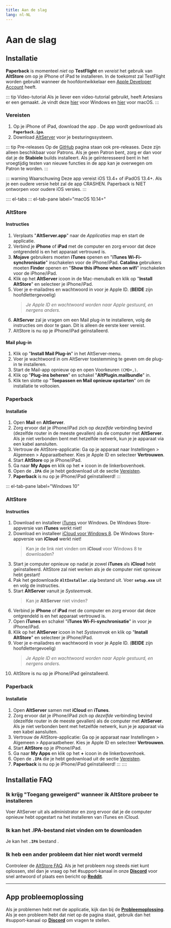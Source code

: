 ```yaml
---
title: Aan de slag
lang: nl-NL
---
```


# Aan de slag

## Installatie
**Paperback** is momenteel _niet_ op **TestFlight** en _vereist_ het gebruik van **AltStore** om op je iPhone of iPad te installeren. In de toekomst zal TestFlight worden gebruikt wanneer de hoofdontwikkelaar een [Apple Developer Account](https://developer.apple.com/programs/) heeft.

::: tip Video-tutorial
Als je liever een video-tutorial gebruikt, heeft Artesians er een gemaakt. Je vindt deze [hier](https://www.youtube.com/watch?v=n1KRwsxNiWY) voor Windows en [hier](https://www.youtube.com/watch?v=CjPjsF4yJ0M) voor macOS.
:::

### Vereisten
1. Op je iPhone of iPad, download the app <Download text="hier"/>. De app wordt gedownload als **`Paperback.ipa`**.
1. Download [AltServer](https://altstore.io/) voor je besturingssysteem.

::: tip Pre-releases
Op de [GitHub](https://github.com/Paperback-iOS/app/releases) pagina staan ook pre-releases. Deze zijn alleen beschikbaar voor Patrons. Als je geen Patron bent, zorg er dan voor dat je de **Stabiele** builds installeert.
Als je geïnteresseerd bent in het vroegtijdig testen van nieuwe functies in de app kan je overwegen om Patron te worden.
:::

::: warning Waarschuwing
Deze app vereist iOS 13.4+ of iPadOS 13.4+. Als je een oudere versie hebt zal de app CRASHEN. Paperback is NIET ontworpen voor oudere iOS versies.
:::

:::: el-tabs
::: el-tab-pane label="macOS 10.14+"
### AltStore
#### Instructies
1. Verplaats "**AltServer.app**" naar de *Applicaties* map en start de applicatie.
1. Verbind je **iPhone** of **iPad** met de computer en zorg ervoor dat deze ontgrendeld is en het apparaat vertrouwd is.
1. **Mojave** gebruikers moeten **iTunes** openen en "**iTunes Wi-Fi-synchronisatie**" inschakelen voor de iPhone/iPad.
   **Catalina** gebruikers moeten **Finder** openen en "**Show this iPhone when on wifi**" inschakelen voor de iPhone/iPad.
1. Klik op het **AltServer** icoon in de Mac-menubalk en klik op "**Install AltStore**" en selecteer je iPhone/iPad.
1. Voer je e-mailadres en wachtwoord in voor je Apple ID. (**BEIDE** zijn hoofdlettergevoelig)
   > *Je Apple ID en wachtwoord worden naar Apple gestuurd, en nergens anders.*
1. **AltServer** zal je vragen om een Mail plug-in te installeren, volg de instructies om door te gaan. Dit is alleen de eerste keer vereist.
1. AltStore is nu op je iPhone/iPad geïnstalleerd.

#### Mail plug-in
1. Klik op "**Install Mail Plug-in**" in het AltServer-menu.
1. Voer je wachtwoord in om AltServer toestemming te geven om de plug-in te installeren.
1. Start de Mail-app opnieuw op en open Voorkeuren `(CMD+,)`.
1. Klik op "**Plug-ins beheren**" en schakel "**AltPlugin.mailbundle**" in.
1. Klik ten slotte op "**Toepassen en Mail opnieuw opstarten**" om de installatie te voltooien.

### Paperback
#### Installatie
1. Open **Mail** en **AltServer**.
1. Zorg ervoor dat je iPhone/iPad zich op _dezelfde_ verbinding bevind (dezelfde router in de meeste gevallen) als de computer met **AltServer**. Als je niet verbonden bent met hetzelfde netwerk, kun je je apparaat via een kabel aansluiten.
1. Vertrouw de AltStore-applicatie: Ga op je apparaat naar Instellingen > Algemeen > Apparaatbeheer. Kies je Apple ID en selecteer **Vertrouwen**.
1. Start **AltStore** op je iPhone/iPad.
1. Ga naar **My Apps** en klik op het **+** icoon in de linkerbovenhoek.
1. Open de **`.IPA`** die je hebt gedownload uit de sectie [Vereisten](/nl/help/guides/getting-started/#vereisten).
1. **Paperback** is nu op je iPhone/iPad geïnstalleerd!
:::

::: el-tab-pane label="Windows 10"
### AltStore
#### Instructies
1. Download en installeer [iTunes](https://www.apple.com/itunes/download/win64) voor Windows.
   <el-tag type="warning">De Windows Store-appversie van **iTunes** werkt niet!</el-tag>
1. Download en installeer [iCloud voor Windows 8](https://support.apple.com/en-us/HT204283).
   <el-tag type="warning">De Windows Store-appversie van **iCloud** werkt niet!</el-tag>
   > Kan je de link niet vinden om **iCloud** voor Windows 8 te downloaden? <PictureDialog title="Download iCloud voor Windows 8" button="GIF" src="/assets/iCloud.gif"/>
1. Start je computer opnieuw op nadat je zowel **iTunes** als **iCloud** hebt geïnstalleerd.
   <el-tag type="warning">AltStore zal niet werken als je de computer niet opnieuw hebt gestart!</el-tag>
1. Pak het gedownloade **`AltInstaller.zip`** bestand uit. Voer **`setup.exe`** uit en volg de instructies.
1. Start **AltServer** vanuit je *Systeemvak*.
   > Kan je **AltServer** niet vinden? <PictureDialog title="Start AltServer" button="Afbeelding" src="/assets/AltServer.png"/>
1. Verbind je **iPhone** of **iPad** met de computer en zorg ervoor dat deze ontgrendeld is en het apparaat vertrouwd is.
1. Open **iTunes** en schakel "**iTunes Wi-Fi-synchronisatie**" in voor je  iPhone/iPad.
1. Klik op het **AltServer** icoon in het *Systeemvak* en klik op "**Install AltStore**" en selecteer je iPhone/iPad.
1. Voer je e-mailadres en wachtwoord in voor je Apple ID. (**BEIDE** zijn hoofdlettergevoelig)
   > *Je Apple ID en wachtwoord worden naar Apple gestuurd, en nergens anders.*
1. AltStore is nu op je iPhone/iPad geïnstalleerd.

### Paperback
#### Installatie
1. Open **AltServer** samen met **iCloud** en **iTunes**.
1. Zorg ervoor dat je iPhone/iPad zich op _dezelfde_ verbinding bevind (dezelfde router in de meeste gevallen) als de computer met **AltServer**. Als je niet verbonden bent met hetzelfde netwerk, kun je je apparaat via een kabel aansluiten.
1. Vertrouw de AltStore-applicatie: Ga op je apparaat naar Instellingen > Algemeen > Apparaatbeheer. Kies je Apple ID en selecteer **Vertrouwen**.
1. Start **AltStore** op je iPhone/iPad.
1. Ga naar **My Apps** en klik op het **+** icoon in de linkerbovenhoek.
1. Open de **`.IPA`** die je hebt gedownload uit de sectie [Vereisten](/nl/help/guides/getting-started/#vereisten).
1. **Paperback** is nu op je iPhone/iPad geïnstalleerd!
:::
::::

## Installatie FAQ
### Ik krijg "Toegang geweigerd" wanneer ik AltStore probeer te installeren
Voer AltServer uit als administrator en zorg ervoor dat je de computer opnieuw hebt opgestart na het installeren van iTunes en iCloud.

### Ik kan het .IPA-bestand niet vinden om te downloaden
Je kan het **`.IPA`** bestand <Download text="hier downloaden"/>.

### Ik heb een ander probleem dat hier niet wordt vermeld
Controleer de [AltStore FAQ](https://altstore.io/faq/). Als je het probleem nog steeds niet kunt oplossen, stel dan je vraag op het #support-kanaal in onze **[Discord](https://discord.gg/Ny83JV3)** voor snel antwoord of plaats een bericht op **[Reddit](https://www.reddit.com/r/Paperback/)**.

---

## App probleemoplossing
Als je problemen hebt met de applicatie, kijk dan bij de **[Probleemoplossing](/nl/help/faq/#probleemoplossing)**. Als je een probleem hebt dat niet op de pagina staat, gebruik dan het #support-kanaal op **[Discord](https://discord.gg/Ny83JV3)** om vragen te stellen.
